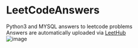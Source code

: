 # LeetCodeAnswers
Python3 and MYSQL answers to leetcode problems <br/>
Answers are automatically uploaded via [LeetHub](https://chrome.google.com/webstore/detail/leethub/aciombdipochlnkbpcbgdpjffcfdbggi?hl=en) <br/>
![image](https://user-images.githubusercontent.com/36902190/166125495-8716c5be-b39d-4420-a67b-de4522256d4c.png)
